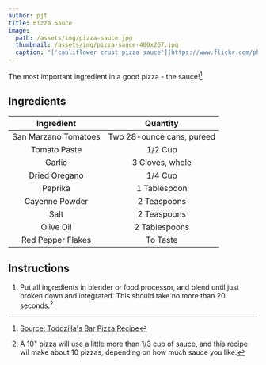 ```yaml
---
author: pjt
title: Pizza Sauce
image:
  path: /assets/img/pizza-sauce.jpg
  thumbnail: /assets/img/pizza-sauce-400x267.jpg
  caption: "['cauliflower crust pizza sauce'](https://www.flickr.com/photos/130283013@N07/16430616733) by [hallosunnymama](https://www.flickr.com/photos/130283013@N07) is licensed under [CC BY-SA 2.0](https://creativecommons.org/licenses/by-sa/2.0/?ref=ccsearch&atype=rich)"
---
```


The most important ingredient in a good pizza - the sauce![^1]

## Ingredients

| Ingredient | Quantity |
|:-:|:-:|
| San Marzano Tomatoes | Two 28-ounce cans, pureed |
| Tomato Paste | 1/2 Cup |
| Garlic | 3 Cloves, whole |
| Dried Oregano | 1/4 Cup |
| Paprika | 1 Tablespoon |
| Cayenne Powder | 2 Teaspoons |
| Salt | 2 Teaspoons |
| Olive Oil | 2 Tablespoons |
| Red Pepper Flakes | To Taste |

## Instructions

1. Put all ingredients in blender or food processor, and blend until just broken down and integrated. This should take no more than 20 seconds.[^2]

[^1]: [Source: Toddzilla's Bar Pizza Recipe](https://barpizzabarpizza.com/recipe/toddzillas-bar-pizza-recipe/)
[^2]: A 10" pizza will use a little more than 1/3 cup of sauce, and this recipe wil make about 10 pizzas, depending on how much sauce you like.
